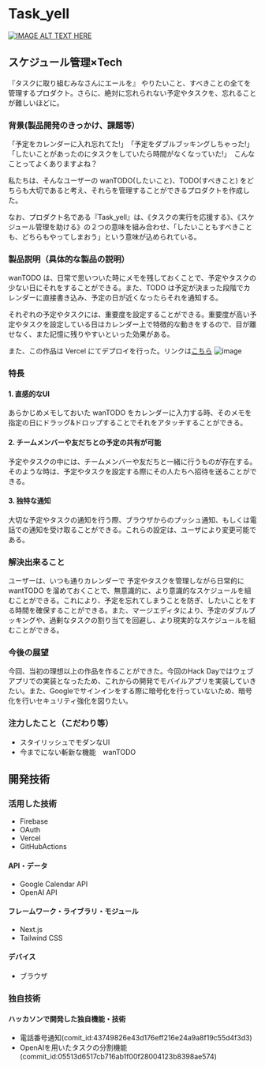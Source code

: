 # Task_yell

[![IMAGE ALT TEXT HERE](https://jphacks.com/wp-content/uploads/2024/07/JPHACKS2024_ogp.jpg)](https://www.youtube.com/watch?v=DZXUkEj-CSI)

## スケジュール管理×Tech
『タスクに取り組むみなさんにエールを』
やりたいこと、すべきことの全てを管理するプロダクト。さらに、絶対に忘れられない予定やタスクを、忘れることが難しいほどに。

### 背景(製品開発のきっかけ、課題等）
「予定をカレンダーに入れ忘れてた!」　「予定をダブルブッキングしちゃった!」　「したいことがあったのにタスクをしていたら時間がなくなっていた!」　こんなことってよくありますよね？

私たちは、そんなユーザーの wanTODO(したいこと)、TODO(すべきこと) をどちらも大切であると考え、それらを管理することができるプロダクトを作成した。

なお、プロダクト名である『Task_yell』は、《タスクの実行を応援する》、《スケジュール管理を助ける》の２つの意味を組み合わせ、「したいこともすべきことも、どちらもやってしまおう」という意味が込められている。

### 製品説明（具体的な製品の説明）
wanTODO は、日常で思いついた時にメモを残しておくことで、予定やタスクの少ない日にそれをすることができる。また、TODO は予定が決まった段階でカレンダーに直接書き込み、予定の日が近くなったらそれを通知する。

それぞれの予定やタスクには、重要度を設定することができる。重要度が高い予定やタスクを設定している日はカレンダー上で特徴的な動きをするので、目が離せなく、また記憶に残りやすいといった効果がある。

<!--さらに、重要度によって、ユーザーへの通知の仕方も工夫した。重要度が低い予定やタスクは、低頻度のデスクトップ通知を行う。重要度が高くなるにつれて、通知の頻度が高くなっていく。重要度が最高レベルのものには、スマートフォンへ電話をかけることで、無視できない通知をすることにした。-->

また、この作品は Vercel にてデプロイを行った。リンクは[こちら](https://taskyell.vercel.app/)
![image](https://github.com/user-attachments/assets/c0b244e6-fa96-48f0-a46d-b27eddfc2b23)


### 特長
#### 1. 直感的なUI
あらかじめメモしておいた wanTODO をカレンダーに入力する時、そのメモを指定の日にドラッグ&ドロップすることでそれをアタッチすることができる。

#### 2. チームメンバーや友だちとの予定の共有が可能
予定やタスクの中には、チームメンバーや友だちと一緒に行うものが存在する。そのような時は、予定やタスクを設定する際にその人たちへ招待を送ることができる。

#### 3. 独特な通知
大切な予定やタスクの通知を行う際、ブラウザからのプッシュ通知、もしくは電話での通知を受け取ることができる。これらの設定は、ユーザにより変更可能である。

### 解決出来ること
ユーザーは、いつも通りカレンダーで 予定やタスクを管理しながら日常的に wantTODO を溜めておくことで、無意識的に、より意識的なスケジュールを組むことができる。これにより、予定を忘れてしまうことを防ぎ、したいことをする時間を確保することができる。また、マージエディタにより、予定のダブルブッキングや、過剰なタスクの割り当てを回避し、より現実的なスケジュールを組むことができる。

### 今後の展望
今回、当初の理想以上の作品を作ることができた。今回のHack Dayではウェブアプリでの実装となったため、これからの開発でモバイルアプリを実装していきたい。また、Googleでサインインをする際に暗号化を行っていないため、暗号化を行いセキュリティ強化を図りたい。

### 注力したこと（こだわり等）
* スタイリッシュでモダンなUI
* 今までにない斬新な機能　wanTODO

## 開発技術
### 活用した技術
* Firebase
* OAuth
* Vercel
* GitHubActions
  
#### API・データ
* Google Calendar API
* OpenAI API
  
#### フレームワーク・ライブラリ・モジュール
* Next.js
* Tailwind CSS

#### デバイス
* ブラウザ

### 独自技術
#### ハッカソンで開発した独自機能・技術
* 電話番号通知(comit_id:43749826e43d176eff216e24a9a8f19c55d4f3d3)
* OpenAIを用いたタスクの分割機能(commit_id:05513d6517cb716ab1f00f28004123b8398ae574)
